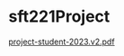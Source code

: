 # sft221Project
[project-student-2023.v2.pdf](https://github.com/neoLeo123/sft221Project/files/11851141/project-student-2023.v2.pdf)
